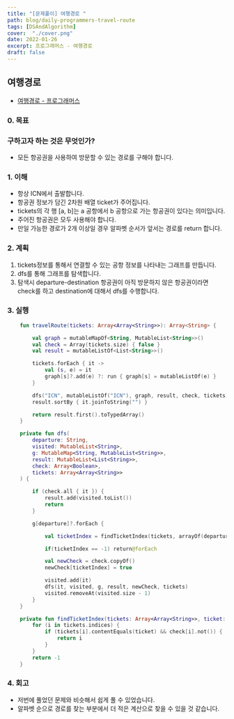 ```yaml
---
title: "[문제풀이] 여행경로 "
path: blog/daily-programmers-travel-route
tags: [DSAndAlgorithm]
cover:  "./cover.png"
date: 2022-01-26
excerpt: 프로그래머스 - 여행경로 
draft: false
---
```


## 여행경로 
* [여행경로 - 프로그래머스](https://programmers.co.kr/learn/courses/30/lessons/43164)
### 0. 목표

### 구하고자 하는 것은 무엇인가?

- 모든 항공권을 사용하여 방문할 수 있는 경로를 구해야 합니다.

### 1. 이해

- 항상 ICN에서 출발합니다.
- 항공권 정보가 담긴 2차원 배열 ticket가 주어집니다.
- tickets의 각 행 [a, b]는 a 공항에서 b 공항으로 가는 항공권이 있다는 의미입니다.
- 주어진 항공권은 모두 사용해야 합니다.
- 만일 가능한 경로가 2개 이상일 경우 알파벳 순서가 앞서는 경로를 return 합니다.

### 2. 계획

1. tickets정보를 통해서 연결할 수 있는 공항 정보를 나타내는 그래프를 만듭니다.
2. dfs를 통해 그래프를 탐색합니다.
3. 탐색시 departure-destination 항공권이 아직 방문하지 않은 항공권이라면 check를 하고 destination에 대해서 dfs를 수행합니다. 

### 3. 실행

```kotlin
    fun travelRoute(tickets: Array<Array<String>>): Array<String> {

        val graph = mutableMapOf<String, MutableList<String>>()
        val check = Array(tickets.size) { false }
        val result = mutableListOf<List<String>>()

        tickets.forEach { it ->
            val (s, e) = it
            graph[s]?.add(e) ?: run { graph[s] = mutableListOf(e) }
        }

        dfs("ICN", mutableListOf("ICN"), graph, result, check, tickets)
        result.sortBy { it.joinToString("") }

        return result.first().toTypedArray()
    }

    private fun dfs(
        departure: String,
        visited: MutableList<String>,
        g: MutableMap<String, MutableList<String>>,
        result: MutableList<List<String>>,
        check: Array<Boolean>,
        tickets: Array<Array<String>>
    ) {

        if (check.all { it }) {
            result.add(visited.toList())
            return
        }

        g[departure]?.forEach {

            val ticketIndex = findTicketIndex(tickets, arrayOf(departure, it), check)

            if(ticketIndex == -1) return@forEach

            val newCheck = check.copyOf()
            newCheck[ticketIndex] = true

            visited.add(it)
            dfs(it, visited, g, result, newCheck, tickets)
            visited.removeAt(visited.size - 1)
        }
    }

    private fun findTicketIndex(tickets: Array<Array<String>>, ticket: Array<String>, check: Array<Boolean>): Int {
        for (i in tickets.indices) {
            if (tickets[i].contentEquals(ticket) && check[i].not()) {
                return i
            }
        }
        return -1
    }
```

### 4. 회고

- 저번에 풀었던 문제와 비슷해서 쉽게 풀 수 있었습니다.
- 알파벳 순으로 경로를 찾는 부분에서 더 적은 계산으로 찾을 수 있을 것 같습니다.